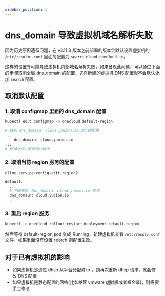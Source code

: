 ```yaml
---
sidebar_position: 1
---
```


# dns_domain 导致虚拟机域名解析失败

因为历史原因遗留问题，在 v3.11.8 版本之前部署的版本会默认设置虚拟机的 `/etc/resolve.conf` 里面的配置为 `search cloud.onecloud.io`。

这样的设置有可能导致虚拟机内部域名解析失败，如果出现此问题，可以通过下面的步骤取消全局 dns_domain 的配置，这样新建的虚拟机 DNS 配置就不会默认添加 `search` 配置。


## 取消默认配置

### 1. 取消 configmap 里面的 dns_domain 配置

```bash
kubectl edit configmap -n onecloud default-region

# 找到 dns_domain: cloud.yunion.io 这行的配置
...
    dns_domain: cloud.yunion.io
...
# 删掉这行，直接保存退出
```

### 2. 取消当前 region 服务的配置

```bash
climc service-config-edit region2

default:
  ...
  # 也是删除 dns_domain: cloud.yunion.io 这项
  dns_domain: cloud.yunion.io
  ...
```


### 3. 重启 region 服务

```bash
kubectl -n onecloud rollout restart deployment default-region
```

然后等待 default-region pod 变成 Running，新建虚拟机查看 `/etc/resolv.conf` 文件，如果里面没有设置 search 则配置生效。


## 对于已有虚拟机的影响

- 如果虚拟机是通过 dhcp 从平台分配的 ip ，则再次重新 dhcp 请求，就会修改 DNS 配置
- 如果虚拟机是静态配置的网络(比如纳管 vmware 虚拟机或者裸金属)，则需要手工修改
